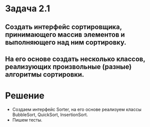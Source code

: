 # Задача 2.1
## Создать интерфейс сортировщика, принимающего массив элементов и выполняющего над ним сортировку.
## На его основе создать несколько классов, реализующих произвольные (разные) алгоритмы сортировки.
# Решение
* Создаем интерфейс Sorter, на его основе реализуем классы BubbleSort, QuickSort, InsertionSort.
* Пишем тесты.
 
